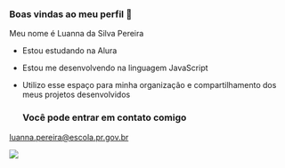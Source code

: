 ### Boas vindas ao meu perfil 💟

Meu nome é Luanna da Silva Pereira 

- Estou estudando na Alura
- Estou me desenvolvendo na linguagem JavaScript
- Utilizo esse espaço para minha organização e compartilhamento dos meus projetos desenvolvidos

  ### Você pode entrar em contato comigo 

luanna.pereira@escola.pr.gov.br

![](https://media.tenor.com/WVjjUw-o7yoAAAAC/hello-kitty-hi.gif)
